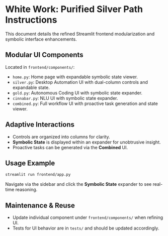 # White Work: Purified Silver Path Instructions
This document details the refined Streamlit frontend modularization and symbolic interface enhancements.

## Modular UI Components
Located in `frontend/components/`:
- `home.py`: Home page with expandable symbolic state viewer.
- `silver.py`: Desktop Automation UI with dual-column controls and expandable state.
- `gold.py`: Autonomous Coding UI with symbolic state expander.
- `cinnabar.py`: NLU UI with symbolic state expander.
- `combined.py`: Full workflow UI with proactive task generation and state viewer.

## Adaptive Interactions
- Controls are organized into columns for clarity.
- **Symbolic State** is displayed within an expander for unobtrusive insight.
- Proactive tasks can be generated via the **Combined** UI.

## Usage Example
```bash
streamlit run frontend/app.py
```
Navigate via the sidebar and click the **Symbolic State** expander to see real-time reasoning.

## Maintenance & Reuse
- Update individual component under `frontend/components/` when refining UI.
- Tests for UI behavior are in `tests/` and should be updated accordingly.